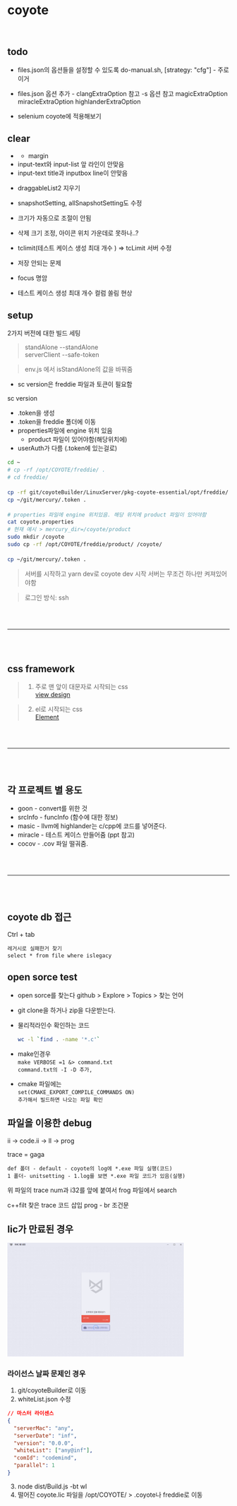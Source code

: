 # coyote

<br/>

## todo

- files.json의 옵션들을 설정할 수 있도록
  do-manual.sh, [strategy: "cfg"] - 주로 이거
- files.json 옵션 추가 - clangExtraOption 참고 -s 옵션 참고
  magicExtraOption
  miracleExtraOption
  highlanderExtraOption

- selenium coyote에 적용해보기

## clear

- - margin
- input-text와 input-list 앞 라인이 안맞음
- input-text title과 inputbox line이 안맞음

* draggableList2 지우기
* snapshotSetting, allSnapshotSetting도 수정
* 크기가 자동으로 조절이 안됨
* 삭제 크기 조정, 아이콘 위치 가운데로 못하나..?

* tclimit(테스트 케이스 생성 최대 개수 ) => tcLimit 서버 수정
* 저장 안되는 문제
* focus 명암
* 테스트 케이스 생성 최대 개수 컬럼 쏠림 현상

## setup

2가지 버전에 대한 빌드 세팅

> standAlone --standAlone  
> serverClient --safe-token

> env.js 에서 isStandAlone의 값을 바꿔줌

- sc version은 freddie 파일과 토큰이 필요함

sc version

- .token을 생성
- .token을 freddie 폴더에 이동
- properties파일에 engine 위치 있음
  - product 파일이 있어야함(해당위치에)
- userAuth가 다름 (.token에 있는걸로)

```bash
cd ~
# cp -rf /opt/COYOTE/freddie/ .
# cd freddie/

cp -rf git/coyoteBuilder/LinuxServer/pkg-coyote-essential/opt/freddie/ .
cp ~/git/mercury/.token .

# properties 파일에 engine 위치있음. 해당 위치에 product 파일이 있어야함
cat coyote.properties
# 현재 예시 > mercury_dir=/coyote/product
sudo mkdir /coyote
sudo cp -rf /opt/COYOTE/freddie/product/ /coyote/

cp ~/git/mercury/.token .
```

> 서버를 시작하고 yarn dev로 coyote dev 시작
> 서버는 무조건 하나만 켜져있어야함

> 로그인 방식: ssh

<br/><br/>

---

<br/><br/>

## css framework

> 1. 주로 맨 앞이 대문자로 시작되는 css  
>    [view design](https://www.iviewui.com/)

> 2. el로 시작되는 css  
>    [Element](https://element.eleme.io/#/en-US/component/installation)

<br/><br/>

---

<br/><br/>

## 각 프로젝트 별 용도

- goon - convert를 위한 것
- srcInfo - funcInfo (함수에 대한 정보)
- masic - llvm에 highlander는 c/cpp에 코드를 넣어준다.
- miracle - 테스트 케이스 만들어줌 (ppt 참고)
- cocov - .cov 파일 떨궈줌.

<br/><br/>

---

<br/><br/>

## coyote db 접근

Ctrl + tab

```
레거시로 실패한거 찾기
select * from file where islegacy
```

## open sorce test

- open sorce를 찾는다
  github > Explore > Topics > 찾는 언어

- git clone을 하거나 zip을 다운받는다.
- 물리적라인수 확인하는 코드

  ```bash
  wc -l `find . -name '*.c'`
  ```

- make인경우  
  `make VERBOSE =1 &> command.txt`  
  `command.txt의 -I -D 추가, `

- cmake 파일에는  
  `set(CMAKE_EXPORT_COMPILE_COMMANDS ON)`  
  `추가해서 빌드하면 나오는 파일 확인`

## 파일을 이용한 debug

ii -> code.ii -> ll -> prog

trace = gaga

```
def 폴더 - default - coyote의 log에 *.exe 파일 실행(코드)
1 폴더- unitsetting - 1.log를 보면 *.exe 파일 코드가 있음(실행)
```

위 파일의 trace num과 i32를 앞에 붙여서 frog 파일에서 search

c++filt 찾은 trace 코드 삽입
prog - br 조건문

## lic가 만료된 경우

<img src="assets/licError.png" width="400px">

### 라이선스 날짜 문제인 경우

1. git/coyoteBuilder로 이동
2. whiteList.json 수정

```json
// 마스터 라이센스
{
  "serverMac": "any",
  "serverDate": "inf",
  "version": "0.0.0",
  "whiteList": ["any@inf"],
  "comId": "codemind",
  "parallel": 1
}
```

3. node dist/Build.js -bt wl
4. 떨어진 coyote.lic 파일을 /opt/COYOTE/ > .coyote나 freddie로 이동
